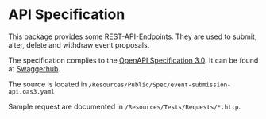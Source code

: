 # API Specification

This package provides some REST-API-Endpoints. They are used to submit, alter, delete and withdraw event proposals. 

The specification complies to the [OpenAPI Specification 3.0](https://spec.openapis.org/oas/v3.0.3). 
It can be found at [Swaggerhub](https://app.swaggerhub.com/apis/fr-iki/event-submission/0.1.0).

The source is located in `/Resources/Public/Spec/event-submission-api.oas3.yaml`

Sample request are documented in  `/Resources/Tests/Requests/*.http`. 
